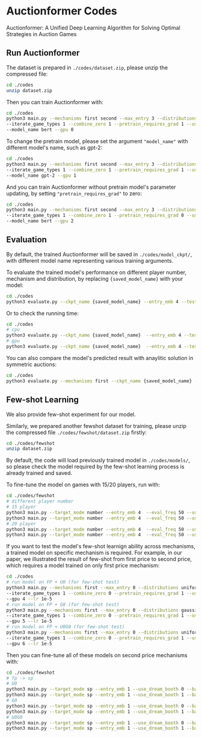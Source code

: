 # Auctionformer Codes

Auctionformer: A Unified Deep Learning Algorithm for Solving Optimal Strategies in Auction Games


## Run Auctionformer
The dataset is prepared in `./codes/dataset.zip`, please unzip the compressed file:
```sh
cd ./codes
unzip dataset.zip
```

Then you can train Auctionformer with:
```sh
cd ./codes
python3 main.py --mechanisms first second --max_entry 3 --distributions uniform gaussian --start_from_zero 0 \
--iterate_game_types 1 --combine_zero 1 --pretrain_requires_grad 1 --use_wandb 1 --log_results 0 \
--model_name bert --gpu 0
```

To change the pretrain model, please set the argument `"model_name"` with different model's name, such as gpt-2:
```sh
cd ./codes
python3 main.py --mechanisms first second --max_entry 3 --distributions uniform gaussian --start_from_zero 0 \
--iterate_game_types 1 --combine_zero 1 --pretrain_requires_grad 1 --use_wandb 1 --log_results 0 \
--model_name gpt-2 --gpu 1
```

And you can train Auctionformer without pretrain model's parameter updating, by setting `"pretrain_requires_grad"` to zero:
```sh
cd ./codes
python3 main.py --mechanisms first second --max_entry 3 --distributions uniform gaussian --start_from_zero 0 \
--iterate_game_types 1 --combine_zero 1 --pretrain_requires_grad 0 --use_wandb 1 --log_results 0 \
--model_name bert --gpu 2
```

## Evaluation
By default, the trained Auctionformer will be saved in `./codes/model_ckpt/`, with different model name representing various training arguments.

To evaluate the trained model's performance on different player number, mechanism and distribution, by replacing `{saved_model_name}` with your model:

```sh
cd ./codes
python3 evaluate.py --ckpt_name {saved_model_name} --entry_emb 4 --test_mode split
```

Or to check the running time:
```sh
cd ./codes
# cpu
python3 evaluate.py --ckpt_name {saved_model_name}  --entry_emb 4 --test_mode symmetric_time --force_cpu 1
# gpu
python3 evaluate.py --ckpt_name {saved_model_name}  --entry_emb 4 --test_mode symmetric_time --force_cpu 0
```

You can also compare the model's predicted result with anaylitic solution in symmetric auctions:
```sh
cd ./codes
python3 evaluate.py --mechanisms first --ckpt_name {saved_model_name} --entry_emb 4 --test_mode symmetric
```

## Few-shot Learning

We also provide few-shot experiment for our model.

Similarly, we prepared another fewshot dataset for training, please unzip the compressed file `./codes/fewshot/dataset.zip` firstly:

```sh
cd ./codes/fewshot
unzip dataset.zip
```

By default, the code will load previously trained model in `./codes/models/`, so please check the model required by the few-shot learning process is already trained and saved.

To fine-tune the model on games with 15/20 players, run with:
```sh
cd ./codes/fewshot
# different player number
# 15 player
python3 main.py --target_mode number --entry_emb 4  --eval_freq 50 --use_dream_booth 0 --batch_size 512 --target_number 15 --gpu 4
python3 main.py --target_mode number --entry_emb 4  --eval_freq 50 --use_dream_booth 1 --batch_size 256 --target_number 15 --gpu 5
# 20 player
python3 main.py --target_mode number --entry_emb 4  --eval_freq 50 --use_dream_booth 0 --batch_size 512 --target_number 20 --gpu 6
python3 main.py --target_mode number --entry_emb 4  --eval_freq 50 --use_dream_booth 1 --batch_size 256 --target_number 20 --gpu 7
```

If you want to test the model's few-shot learnign ability across mechanisms, a trained model on specific mechanism is required. For example, in our paper, we illustrated the result of few-shot from first price to second price, which requires a model trained on only first price mechanism:

```sh
cd ./codes
# run model on FP + U0 (for few-shot test)
python3 main.py --mechanisms first --max_entry 0 --distributions uniform --start_from_zero 1 \
--iterate_game_types 1 --combine_zero 0 --pretrain_requires_grad 1 --use_wandb 1 --log_results 0 \
--gpu 4 --lr 1e-5
# run model on FP + G0 (for few-shot test)
python3 main.py --mechanisms first --max_entry 0 --distributions gaussian --start_from_zero 1 \
--iterate_game_types 1 --combine_zero 0 --pretrain_requires_grad 1 --use_wandb 1 --log_results 0 \
--gpu 5 --lr 1e-5
# run model on FP + U0G0 (for few-shot test)
python3 main.py --mechanisms first --max_entry 0 --distributions uniform gaussian --start_from_zero 1 \
--iterate_game_types 1 --combine_zero 0 --pretrain_requires_grad 1 --use_wandb 1 --log_results 0 \
--gpu 6 --lr 1e-5
```

Then you can fine-tune all of these models on second price mechanisms with:
```sh
cd ./codes/fewshot
# fp -> sp
# U0
python3 main.py --target_mode sp --entry_emb 1 --use_dream_booth 0 --batch_size 1024 --target_dist uniform --gpu 0
python3 main.py --target_mode sp --entry_emb 1 --use_dream_booth 1 --batch_size 512 --target_dist uniform --gpu 1
# G0
python3 main.py --target_mode sp --entry_emb 1 --use_dream_booth 0 --batch_size 1024 --target_dist gaussian --gpu 0
python3 main.py --target_mode sp --entry_emb 1 --use_dream_booth 1 --batch_size 512 --target_dist gaussian --gpu 1
# U0G0
python3 main.py --target_mode sp --entry_emb 1 --use_dream_booth 0 --batch_size 1024 --target_dist uniform gaussian --gpu 2
python3 main.py --target_mode sp --entry_emb 1 --use_dream_booth 1 --batch_size 512 --target_dist uniform gaussian --gpu 3
```